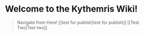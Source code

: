 # Welcome to the Kythemris Wiki!
> Navigate from Here!
[[test for publish|test for publish]] [[Test Two|Test two]]
